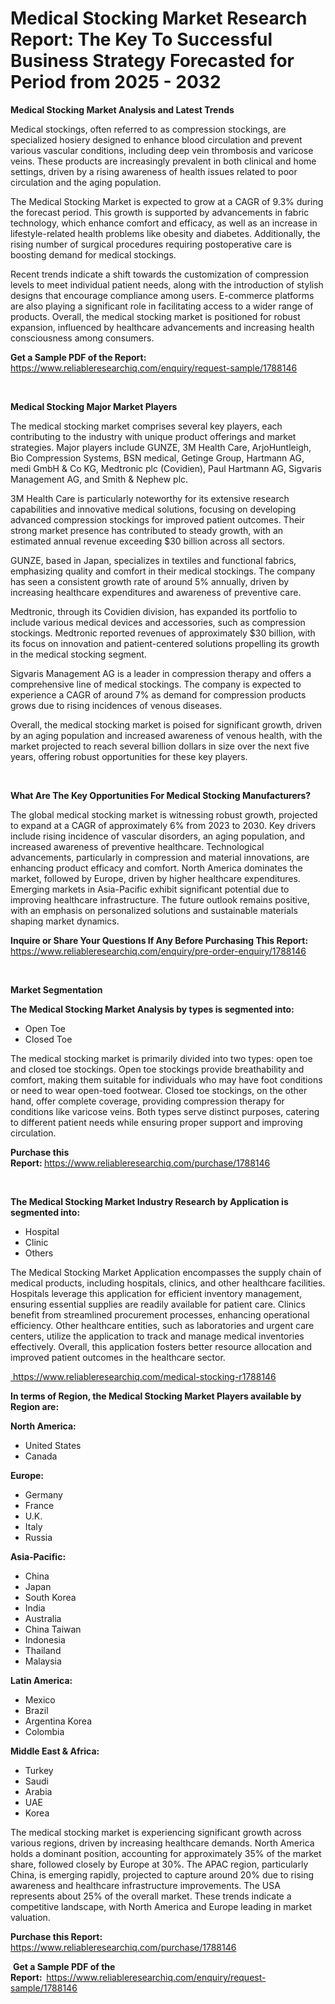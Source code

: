 <p><h1>Medical Stocking Market Research Report: The Key To Successful Business Strategy Forecasted for Period from 2025 - 2032</h1></p><p><strong>Medical Stocking Market Analysis and Latest Trends</strong></p>
<p><p>Medical stockings, often referred to as compression stockings, are specialized hosiery designed to enhance blood circulation and prevent various vascular conditions, including deep vein thrombosis and varicose veins. These products are increasingly prevalent in both clinical and home settings, driven by a rising awareness of health issues related to poor circulation and the aging population.</p><p>The Medical Stocking Market is expected to grow at a CAGR of 9.3% during the forecast period. This growth is supported by advancements in fabric technology, which enhance comfort and efficacy, as well as an increase in lifestyle-related health problems like obesity and diabetes. Additionally, the rising number of surgical procedures requiring postoperative care is boosting demand for medical stockings.</p><p>Recent trends indicate a shift towards the customization of compression levels to meet individual patient needs, along with the introduction of stylish designs that encourage compliance among users. E-commerce platforms are also playing a significant role in facilitating access to a wider range of products. Overall, the medical stocking market is positioned for robust expansion, influenced by healthcare advancements and increasing health consciousness among consumers.</p></p>
<p><strong>Get a Sample PDF of the Report:&nbsp;</strong> <a href="https://www.reliableresearchiq.com/enquiry/request-sample/1788146?utm_campaign=2318&utm_medium=2&utm_source=Github&utm_content=ia&utm_term=13042025&utm_id=medical-stocking">https://www.reliableresearchiq.com/enquiry/request-sample/1788146</a></p>
<p>&nbsp;</p>
<p><strong>Medical Stocking Major Market Players</strong></p>
<p><p>The medical stocking market comprises several key players, each contributing to the industry with unique product offerings and market strategies. Major players include GUNZE, 3M Health Care, ArjoHuntleigh, Bio Compression Systems, BSN medical, Getinge Group, Hartmann AG, medi GmbH & Co KG, Medtronic plc (Covidien), Paul Hartmann AG, Sigvaris Management AG, and Smith & Nephew plc.</p><p>3M Health Care is particularly noteworthy for its extensive research capabilities and innovative medical solutions, focusing on developing advanced compression stockings for improved patient outcomes. Their strong market presence has contributed to steady growth, with an estimated annual revenue exceeding $30 billion across all sectors.</p><p>GUNZE, based in Japan, specializes in textiles and functional fabrics, emphasizing quality and comfort in their medical stockings. The company has seen a consistent growth rate of around 5% annually, driven by increasing healthcare expenditures and awareness of preventive care.</p><p>Medtronic, through its Covidien division, has expanded its portfolio to include various medical devices and accessories, such as compression stockings. Medtronic reported revenues of approximately $30 billion, with its focus on innovation and patient-centered solutions propelling its growth in the medical stocking segment.</p><p>Sigvaris Management AG is a leader in compression therapy and offers a comprehensive line of medical stockings. The company is expected to experience a CAGR of around 7% as demand for compression products grows due to rising incidences of venous diseases.</p><p>Overall, the medical stocking market is poised for significant growth, driven by an aging population and increased awareness of venous health, with the market projected to reach several billion dollars in size over the next five years, offering robust opportunities for these key players.</p></p>
<p>&nbsp;</p>
<p><strong>What Are The Key Opportunities For Medical Stocking Manufacturers?</strong></p>
<p><p>The global medical stocking market is witnessing robust growth, projected to expand at a CAGR of approximately 6% from 2023 to 2030. Key drivers include rising incidence of vascular disorders, an aging population, and increased awareness of preventive healthcare. Technological advancements, particularly in compression and material innovations, are enhancing product efficacy and comfort. North America dominates the market, followed by Europe, driven by higher healthcare expenditures. Emerging markets in Asia-Pacific exhibit significant potential due to improving healthcare infrastructure. The future outlook remains positive, with an emphasis on personalized solutions and sustainable materials shaping market dynamics.</p></p>
<p><strong>Inquire or Share Your Questions If Any Before Purchasing This Report:</strong> <a href="https://www.reliableresearchiq.com/enquiry/pre-order-enquiry/1788146?utm_campaign=2318&utm_medium=2&utm_source=Github&utm_content=ia&utm_term=13042025&utm_id=medical-stocking">https://www.reliableresearchiq.com/enquiry/pre-order-enquiry/1788146</a></p>
<p>&nbsp;</p>
<p><strong>Market Segmentation</strong></p>
<p><strong>The Medical Stocking Market Analysis by types is segmented into:</strong></p>
<p><ul><li>Open Toe</li><li>Closed Toe</li></ul></p>
<p><p>The medical stocking market is primarily divided into two types: open toe and closed toe stockings. Open toe stockings provide breathability and comfort, making them suitable for individuals who may have foot conditions or need to wear open-toed footwear. Closed toe stockings, on the other hand, offer complete coverage, providing compression therapy for conditions like varicose veins. Both types serve distinct purposes, catering to different patient needs while ensuring proper support and improving circulation.</p></p>
<p><strong>Purchase this Report:&nbsp;</strong><a href="https://www.reliableresearchiq.com/purchase/1788146?utm_campaign=2318&utm_medium=2&utm_source=Github&utm_content=ia&utm_term=13042025&utm_id=medical-stocking">https://www.reliableresearchiq.com/purchase/1788146</a></p>
<p>&nbsp;</p>
<p><strong>The Medical Stocking Market Industry Research by Application is segmented into:</strong></p>
<p><ul><li>Hospital</li><li>Clinic</li><li>Others</li></ul></p>
<p><p>The Medical Stocking Market Application encompasses the supply chain of medical products, including hospitals, clinics, and other healthcare facilities. Hospitals leverage this application for efficient inventory management, ensuring essential supplies are readily available for patient care. Clinics benefit from streamlined procurement processes, enhancing operational efficiency. Other healthcare entities, such as laboratories and urgent care centers, utilize the application to track and manage medical inventories effectively. Overall, this application fosters better resource allocation and improved patient outcomes in the healthcare sector.</p></p>
<p><a href="https://www.reliableresearchiq.com/medical-stocking-r1788146?utm_campaign=2318&utm_medium=2&utm_source=Github&utm_content=ia&utm_term=13042025&utm_id=medical-stocking">&nbsp;https://www.reliableresearchiq.com/medical-stocking-r1788146</a></p>
<p><strong>In terms of Region, the Medical Stocking Market Players available by Region are:</strong></p>
<p>
    <p> <strong> North America: </strong>
        <ul>
            <li>United States</li>
            <li>Canada</li>
        </ul>
        </p> 
    <p> <strong> Europe: </strong>
        <ul>
            <li>Germany</li>
            <li>France</li>
            <li>U.K.</li>
            <li>Italy</li>
            <li>Russia</li>
        </ul>
        </p> 
    <p> <strong> Asia-Pacific: </strong>
        <ul>
            <li>China</li>
            <li>Japan</li>
            <li>South Korea</li>
            <li>India</li>
            <li>Australia</li>
            <li>China Taiwan</li>
            <li>Indonesia</li>
            <li>Thailand</li>
            <li>Malaysia</li>
        </ul>
        </p> 
    <p> <strong> Latin America: </strong>
        <ul>
            <li>Mexico</li>
            <li>Brazil</li>
            <li>Argentina Korea</li>
            <li>Colombia</li>
        </ul>
        </p> 
    <p> <strong> Middle East & Africa: </strong>
        <ul>
            <li>Turkey</li>
            <li>Saudi</li>
            <li>Arabia</li>
            <li>UAE</li>
            <li>Korea</li>
        </ul>
    </p>
    </p>
<p><p>The medical stocking market is experiencing significant growth across various regions, driven by increasing healthcare demands. North America holds a dominant position, accounting for approximately 35% of the market share, followed closely by Europe at 30%. The APAC region, particularly China, is emerging rapidly, projected to capture around 20% due to rising awareness and healthcare infrastructure improvements. The USA represents about 25% of the overall market. These trends indicate a competitive landscape, with North America and Europe leading in market valuation.</p></p>
<p><strong>Purchase this Report: </strong><a href="https://www.reliableresearchiq.com/purchase/1788146?utm_campaign=2318&utm_medium=2&utm_source=Github&utm_content=ia&utm_term=13042025&utm_id=medical-stocking">https://www.reliableresearchiq.com/purchase/1788146</a></p>
<p>&nbsp;<strong>Get a Sample PDF of the Report:&nbsp;&nbsp;</strong><a href="https://www.reliableresearchiq.com/enquiry/request-sample/1788146?utm_campaign=2318&utm_medium=2&utm_source=Github&utm_content=ia&utm_term=13042025&utm_id=medical-stocking">https://www.reliableresearchiq.com/enquiry/request-sample/1788146</a></p>
<p><strong></strong></p>
<p><p></p><p></p><p></p></p>